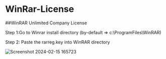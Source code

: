 # WinRar-License
##WinRAR Unlimited Company License

Step 1:Go to Winrar install directory (by-default => c:\ProgramFiles\WinRAR\)

Step 2: Paste the rarreg.key into WinRAR directory


![Screenshot 2024-02-15 165723](https://github.com/xAkshay/WinRar-License/assets/149974605/e6b793bc-0890-4911-a543-55654fcb07a6)
